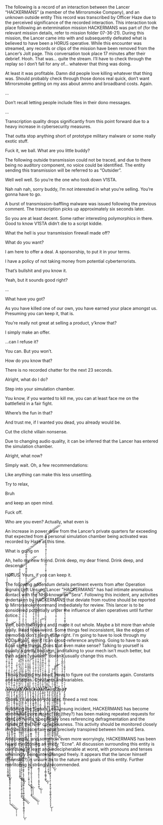 The following is a record of an interaction between the Lancer “HACKERMANS” (a member of the Mirrorsmoke Company), and an unknown outside entity
This record was transcribed by Officer Haze due to the perceived significance of the recorded interaction.  This interaction took place following an extermination mission HACKERMANS was part of (for the relevant mission details, refer to mission folder 07-36-21).  During this mission, the Lancer came into with and subsequently defeated what is believed to have been a H0RUS operative.  While this encounter was streamed, any records or clips of the mission have been removed from the Lancer’s Jolt page.  This conversation took place 17 minutes after their debrief.
<HACKERMANS> Hooh.  That was… quite the stream.  I’ll have to check through the replay so I don’t fall for any of… whatever that thing was doing.

<HACKERMANS> At least it was profitable.  Damn did people love killing whatever that thing was.  Should probably check through those donos real quick, don’t want Mirrorsmoke getting on my ass about ammo and broadband costs.  Again.

<HACKERMANS> …

<HACKERMANS> Don’t recall letting people include files in their dono messages.

<HACKERMANS> …

Transcription quality drops significantly from this point forward due to a heavy increase in cybersecurity measures.

<HACKERMANS> That outta stop anything short of prototype military malware or some really exotic stuff.

<HACKERMANS> Fuck it, we ball.  What are you little buddy?

The following outside transmission could not be traced, and due to there being no auditory component, no voice could be identified.  The entity sending this transmission will be referred to as “Outsider”.

<Outsider> Well well well.  So you’re the one who took down V1STA.

<HACKERMANS> Nah nah nah, sorry buddy,  I’m not interested in what you’re selling.  You’re gonna have to go.

A burst of transmission-baffling malware was issued following the previous comment.  The transcription picks up approximately six seconds later.

<Outsider> So you are at least decent.  Some rather interesting polymorphics in there.  Good to know V1STA didn’t die to a script kiddie.

<HACKERMANS> What the hell is your transmission firewall made off?

<HACKERMANS> What do you want?

<Outsider> I am here to offer a deal.  A sponsorship, to put it in your terms.

<HACKERMANS> I have a policy of not taking money from potential cyberterrorists.

<Outsider> That’s bullshit and you know it.

<HACKERMANS> Yeah, but it sounds good right?

<HACKERMANS> ...

<HACKERMANS> What have you got?

<Outsider> As you have killed one of our own, you have earned your place amongst us.  Presuming you can keep it, that is.

<HACKERMANS> You’re really not great at selling a product, y’know that?

<Outsider> I simply make an offer.

<HACKERMANS> …can I refuse it?

<Outsider> You can.  But you won’t.

<HACKERMANS> How do you know that?

There is no recorded chatter for the next 23 seconds.

<HACKERMANS> Alright, what do I do?

<Outsider> Step into your simulation chamber.

<HACKERMANS> You know, if you wanted to kill me, you can at least face me on the battlefield in a fair fight.

<Outsider> Where’s the fun in that?

<Outsider> And trust me, if I wanted you dead, you already would be.

<HACKERMANS> Cut the cliché villain nonsense.

Due to changing audio quality, it can be inferred that the Lancer has entered the simulation chamber.

<HACKERMANS> Alright, what now?

<Outsider> Simply wait.  Oh, a few recommendations:

<HACKERMANS> Like anything can make this less unsettling.

<Outsider> Try to relax,

<HACKERMANS> Bruh

<Outsider> and keep an open mind.

<HACKERMANS> Fuck off.

<HACKERMANS> Who are you even?  Actually, what even is

An increase in power draw from the Lancer’s private quarters far exceeding that expected from a personal simulation chamber being activated was recorded by Haze at this time.

<HACKERMANS> What is going on

<???> Ah, hello my new friend. Drink deep, my dear friend.  Drink deep, and descend.

H0RUS: Yours, if you can keep it.
 

The following addendum details pertinent events from after Operation Signals Left Unsung
Lancer "HACKERMANS" has had intimate anomalous contact with the NHP known as "Sera".  Following this incident, any activities undertaken by HACKERMANS that deviate from routine should be reported to Mirrorsmoke command immediately for review.  This lancer is to be considered potentially under the influence of alien operatives until further notice.

Well, both the Hydra and I made it out whole.  Maybe a bit more than whole really.  Head feels weird.  Some things feel inconsistent, like the edges of memories don't mesh quite right.  I'm going to have to look through my VODs again, see if I can cross-reference anything.  Going to have to ask Ecne some things.  Does that even make sense?  Talking to yourself is usually a pretty bad sign, and talking to your mech isn't much better, but then again "yourself" doesn't usually change this much.

...

This is hurting my head.  Have to figure out the constants again.  Constants and variables.  Constants and variables.

<???> q̴̢̢̧̢̧̡̧͙̭̫̯̺̣̟̪̱͙̪̱̬̭͉̱̟̳͍̰͇̻͚̮̲̦̳̼̱͓͉̱̘͇̘̟̣͓͖̞̝̭͔̟̺̖̦͔̙̹͔̮̹̭̦͎̼̠̹̦̟͖͔̯̪͇̟̥̣̼̱̖͖̝̞͍̤̙̗͍̮̼̪̝̣͇̻̒̑̈́̆̅́͑̍̈͛͂̽̈̄̌̔̐̽͛̇̑̾̎̓͛͌̈́̈̓̉̿̔̐̈̆̑͛̿̈̐͐͗́̆̔̾̐̒̍͌̈͂͑́͒̑̔͑̍̔͌̂́̉̏̒̒̈́͂̅̾̂͒̋͐̈́̓̿̽̾̈͂̎͂͆̔͌͊͑͛͐̈̀̿͛͒̈̍̇͘͘̚̕̚̕̚͜͜͠͝͝͝ͅͅͅͅͅͅģ̶̨̨̢̢̧̡̧̖̰̬̹̗̗̦̬͙̦̤̣͎͚̬͎͍̞̜͓̫̲̖̪͖͇͙̬̮̗̳͕͕̻͎̖̘̖͖̯̞̯̤̱͎̝̣͉̘̜͓̳͚̪̘͖͓̙̫̮͇̦̜͚͇̙̥̗̭̜̪͕̳̭̪̮̗̮̫̮̹͖̙̺̲̣͕͎̟̳̝̦̥̤̹͍͉̼͓̳̦̤̯͉̣̱̭̙͓̭͈͕̝̘͔̘̑͗́̄̿̽̎̀̂̊͛̂͆̌̎̀̎̾̇́̔̐̂͊͋̈͗̏̎͊̓̍͂͆̃͗̈̈́͊̈́͐̀͋̈̈́̏̉̎͆̈̇̒́̎͛̃̈́͘̚̕͘̕͘͜͜͜͜͜͜͝͠͝͝ͅͅͅͅͅͅͅn̶̨̢̨̧̧̡̛̫̼̩̤̗̣̜̠͕̠̣̫̥̲̯͈̜͎̝͙͓͓̯̙͚̱̠̤̰̙͖͍̙̹̰̺̼̣͔̺̳̤͇͕̙̦̬̗͍̘̪̣͙̪͇̪̬̖̱̱̮̮͔͖̦̝̮̩̮̭̜̏̇̍̅͛̃͂̉͌̄̓͆͑̓̍̈̑̑̈́̎̅̾̂̿̌̎̿̄̈́̏́͆͐̎̅͆͋̊͆͂̀͘͜͠͝͝͝͠͝ͅͅͅͅģ̸̧̧̡̙̩̗͓̳̗͙̳̰͈̦̙̤͇̰̖̰̭̼͖̭̠͎͔͖̱͉͚̟̘̰̻̲͖̹̤̪̞̫̰̭̜̪̻̼͉͍̠̦̟̼̖͍̩̱̱̖͍̰̐͆͊͑͋̿̌̊̀̊͊̅̑̀͆͜͝ͅͅͅͅͅá̸̧̡͉͔͍͇͇̮̩̳̟̩̙͇̬̝̤͇̻͙̣̝͇̘̳̹̩̥͈͎̯̮̥͉̖͙͕̃̽͛̂̅̓̊́̈́͌̃̔̌̎͐̓̓͛̀̏̃̇̉̕͜ͅȩ̸̧̧̢̨̡̢̢̨̧̡̛̛̛̝͖̫̞̙̤̜̖̺͙̻̹̣͇̰͖͚͚̙̝̜̜̪̟͕͙̬͖͓͕̰͙̲̗̖̗͙̹͎̼͇̫̼̗͚̦̼̩̥̤̗̜̲͔͎͓̪̬͍̦̱͖̲̝̳̠͚͚̼̱̗̻̜̦̫͔̭̯̞̱̞̱̰̳̤̃̾̑͊̊̆̅͗͛͌͛̑̓͆͛͂̾́͗́̽̽͆̀́̿̎̈́̾̉̑̔̀͐̀̂̿̔̽͋̓͗̋̿́̎̓̎͆̀̓̃̔̾̀̒̿͗̃̈̐̎͒̓̃̈́̽̀̍̋̌́̀̇̉̍̓̋̓͐̔̎͗̀̏̽̐̆̍̄̌͆̐̍̆̓̒͗̃̓̒̒̎͋̍̆͐͛̚̚̚̚͘̚̚͘͜͜͜͜͝͠͠͝͠͠͠͠͝͝͝͝ͅͅǐ̸̢̡̢̡̨̢̧̢̨̡̧̨̨̡̫͕̜͙̹̟̬̭̲͎̪͎̤̺͍̝̜͎̙̺͕͎̥͙̟̯͖͓̱̲͚͕͈͕̦͓͍̫̼̦̮̠͉͉͓̟̦̺̳̘̣̝̯̖̣̟͙̥͍͉̟̺̰̤̰̠̗͇͕͓͉͍̜̰̖͉̜͎͉̪̬̟̙̹͖̹̪͈̭̟̬̹͇͕̹̙̻̩̲̱̲͗͗̀̋̔̐̌̀̽̎̈́͒̾̌̀͋͌̓̀̓̀̍̎̿̏͂̈́͐͐̑̽́̉͌͊̍̚͘̚͜͜͜͜͜͜͝͝ͅư̴̧̢̨̡̧̨̡̡̨̢̛̛̭͈͍̭͔̱̣͖̻̺͉̙͇̦̺̹̘͉̯̲̦̜̮̣̲͔͎̬̱̬̱͖̪͉̪̪̼̖̱̖̘̱͖̖͙̳͈͔̜̤͎̼̥̹̮͇̱͈͔͓̟̮̟̫͇̲̮̪͍̟͎̩̱̼͎̰̖̮͚̭̥͎͕̯̘̟͔̺͇͇̟̝̫̮͚̭̩̭̼̬͎͓̘̱̳̩̺̮̞̭͎̟̳͔̬̬͓̥̠̭̳͈̭͖̱͔͎̠͕̣̣̔̆̔̀͑̀̎́̋̄́̀̑́̀̔͌̏̑́̽̉̍̽̃̓́͌̎̉́̏́́͑̂̍̔̽̓̐͆̀̄͋̉̒̅̆̃̅̌̅͑̌͌͂̉̈̒̀͛͗͂̀̌͒̇͒̋̈́̀̀̄͊̉͋͊̆̐̎͆̔̈́̆̋͋͒̈́͊͆̏̏̽͋͘͘̚̕̕̕̕̕̕̚͘̕̕͘͜͠͝͝͠͝͝͝͝͠ͅͅv̶̡̨̨̢̨̧̛̛̛̛̛̞̗͉͖̞̞̻̜̦͈̪̬͖̝̠͚̲͈̘͇̯̻̦̩͖͖̭͙̭̺̦͚͔͖̭̪̟̙̹̣̘̙̱̲͚̞͖̥͎̱͇͎͇̪͚̲̪̠̫́̈͆͒̓̎͌̿̊̿͊̍̄̎̋̃̒̇̿̾̏̈́́̃̊̈́̆̋̅͛̉̅͐̽̑̿̃̄͒͒̓̑̀͐͌̈́̉͐͐̍̔̈́̈́͐̎̔̆̉̔̽̈́͂̈́̋̽̐̈́̉̆̒̽̀̀̓̓̓͑̏̈͂̃͑̃͋̊̌̽̌̀̆͗̅͗̊͗͂̀̒̂̑̀̆͊̅̿̅́̉́̀̓͆̉̅̄̈́͊̍͆́͌͑͘̚̚̚͘͘͘̚̚̕̚̕͜͜͠͠͝͠͝͝͝͝͝͠͝͝ͅǹ̷̢̨̢̢̨̨̧̛̖͕͖̭͕͉͎͉̟̞̥͕͍͚̭̖̦̩̳̙̠̹̖͎͕̣̠̩̺͕̪̰̗̬̦͇̫̖̼̟͚͍̘͔̗̼̤̲͚͚͉͖̥̻̩̭͎̣̳̩̘̙̹̮̺̙͕͔̗̤͙̜̘̠͚̰̤̱͈̦̜̱͍̙̙̜̦̬͚̞̹̘̯̣̮̿̃̄͆̉̈́̂͑͊͂̔̌̂́̇̎͋̅̋̄͂̅̀̒̿̊̀͛͂̓̈́͗̍̐̽̇̆̍̈́̄̍̅̀̀̿̽͗̑̓̎̎̎̈̆̽̅͐͘̚̚͜͜͜͜͝͝͠͝ͅͅͅͅͅͅͅḩ̸̡̢̧̢̢̡̨̨̨̨̧̢̧̨̡̧̱̜̥̳̞̖͈̝̩̯̲͙̯̙͖̦͇̭̙̰̙̯͕̬̯͍̤̤̣̲̳̰̰͉̗̭͎̼͙̰̥̯̖͚͈̲̹͉͔̹̗̩̖̫̣̤̹̯͖̗̫̪̲̤͍̬̲̩͇̳̖̗̝͎̯̪͎̥̗̭͙͉̩̬̟̘̣̼̜̟͚͈̺̣͍͎̜̞͈͇̂̐̅̈́̏̈̈́̈́̍͊̀̂́̊̏̈́̄͆͂̐̊̒̓̉͘̕͜͜͜͜͜͜͝͝ͅͅͅa̵̧̛̛̛̝̲̰͔̼̻̘̯̩̼͍̙̭̳͖̬̝͚̼̗̜̳̝͈̦̝͕͓̗̮͓̝͛̈́̈̀̐̍͐̔̈́͆͗̆̿͑͂́͐͋̊͑̃̏̃̇̋͗̀̀͊̄̌̀̓̅̃̊̃̿͊̏̈́̅̿̏͋̈̈́̓͐̋̔̓͆͋͆͋̓̾̈́͊̉̐̀́̾̏͗̍́̅̆̑̊̓͌͐̆̔̏̓̇͑̍̌̃̈̊̄̈́͘̕̕͘͘̕̕̚̕͜͜͝͝͠͝͝n̷̢̨̧̢̡̧̨̨̳̬̟͚̰͉̮̣̰̦̣̠̠̻̘͖̬̖̬̘͕͇̞͉̘͖̹͕̫̮̩͕͓̙̮͓̺̱̖̦̣̙̗̖̬̲̥̬̻̖͇̭͖̹̦̫͎͈̲̼͙̟͇̥͗͒̈̅̀̅̓̅̋̄̀̓̊̏͐̔̏̋̀͌̉̊̂̊͒̃̊̊̈́̅̍̈́͌̈́̎̄͆͛̄͆͐̏̉́̉̔̀̅̈́̈̈́̄̅̅̔̆̄̓͛̀̌̅̂͐͋̔̐͋̄͆͊͐͌̈́̓͌͋̄͋̈́́̆̆̋̀̕͘̕̚͜͝͝͝͝͝v̶̡̨̧̡̨̢̢̢̧̛̛̛̱̟͓͔͓̮͕̤͙̻̞͈͔̘̞̤̰̗̮̻̣̗̬̲̘͙̮̱͔̺̣̗̞͕̦͎̲͕̭̭͙͔͔̩̳̳͉̫͈̱̝͙̦͎̻̠̰͖̻̟̼͇̘̰̪̟͙̥̤͉̼̙̩̥̘͕̻̫̘̯̗̩̙͍̞͙̜̜͎̬͚̣̙̬̘̱̲̩͗̍̽̌͂́̄̃͑̅̎̓̓̈́̈́̄͂̈́́̑́̈̉͛͌̾͒̈́͊̍̌̇̀͑̆̏͒̆͌̑̈̆̀̈́͒̍͆̂̑̈́̈́̿̍̇̂̆̎́̏̊̄̈͐̈́͑̐̋̓̌̋̅͆̅̃̄͑̆̃̍͑̽͘͘̕̕͘͘̚͘̚͘͘͜͜͝͝͠͠͝͝͝ͅͅͅͅa̷̡̨̛̛͚͙͎͈͓̘̙͉͎̩̣̫̗̺̦̭͈̪̪͕̠̲͇͑̑͂͗̅̓͐̎̃̎̀̈́͂̈́̇̎̍͌̿́͆͆̿̈́̋̒̾̀̀̍͊̉̓̏̓́͒̀̀͛͊͆̽̏̐̑̏͑̿̾͒̽́̇̉͑́͗̐̂̃̕͘͘̚͜͜͠͝d̷͉̪̻͙͎̥̻͖̙̃̉̎̋͑̐̐͑̅̾͊́̽̈́͛̾̈́͒̽͂̀͆̽͂̂̆͛̉̽̾̐͂̾̔͊͌̈́̕͘̚̚͝f̷̧̡̢̧̢̨̧̢̢̛̯͎͈̞̘̪͖͈̘̩̜̼͕̘̖͈̙͈̻͙̞̪̫͖͎͎͈̰͇̭̣̥̳̮͖̝͍̱̪̙̪̫̻͖̦̲͙̲͙͉̖̼͉͍̝͓̮̝͎͇̬̬̤̬͓̯̤̹̦̭̥̥̰̮͓̩̘͎̟̲̻̟̰̼̳͓̜͚͚̾̒͛̂̏͛̈̿́̈́̽͊̐͌̾̀̇̒̈́̎͂͑̔͐̄̆̈́͆̌͋͂͛̈́̏̈́́̈́̈́̾̐͌̂̈́̒̒̐͒̏̃̋̀̈́͐́̍̏̄̐̅͋̇̓̽́̒̂̍̊̒̑̀̀̉̓̉͒͗̀͒̌̋̓́̈̃̊̓̂̀̇͋͋͆͐̐̊͂̆͗͒͊̇̾̍̉͆̊͆̀̀̈́͒̈͛̓̆̍̾͌͗̈̎̈̂̋̋̎̈́͐̑͋͋̚̚̚̕̕̕̕͘̕͘͘̚͜͜͠͝͠͠͝͝͠͝͝͠ͅͅq̶̡̧̧̡̧̧̢̦̖̩̲̰͙̠̰̲̱͓̟͔͚̥͙͓̯̖͇̻̼̲͇͙̬͇͔̘̤̺̥͔͙̙̬̥͎̺̙̥͎͕̙̣̬̪̻̰̫̠̜̻̦͕̜̼̝͓̤͉̘̘̰̹̺̣̜̲̦͚̗͍̻̘͕͔̫̤̰̯͓̿̉͂̃̽̔̂̕͜͝ͅh̷̡̡̢̧̡̨̧̡̨̧̨̨̧̢̧̨̨̢̧̞̻̩̣̘̞̫̯̭̭̻̝̞͇͔̣͖̻̤̗̫̩͚̳͔̰̤̞͈̣͙̘̲̤͎̬̯̲̝̭̤̜̯͕̤̲̳̦͖̬̮̺̻̯̙͖̱̝̘̥̝̦̳̼̲̭̪̞͙͎̩͚̙̘͙̬̠̬̜̦̭̣̦͔͚̦̱̠͚̥̩̝͖̞͉͇̬̞̟̲̞͙̫̜̝̩̬͔̟̆̂̌̀̈́͌͒̃̀͆̍̽͑̿́̎́͐̀́͆̍̾̎͆͋̀̈́̋͂͌̌̿͂̍̈̉̾͋̊̈́̓͆̅̽̚̕͘̕̚͜͝͝͝ͅͅͅͅn̴̡̨̡̢̢̧̨̢̛̞͍̹̞̖̠̰̫͚͕̠͉̠̣͍͇͎͕̖̺̩̪̘̲̜͙̥̯͙͓̳̣̲̹̺̝̳͚̪͚̥̹̤̺̣͔̪̘̖̼̘̰̠͉̹͇̘̜͚̞̻̲̩̮̩͙͍̱̬̱͙̫̖̫̙͎͗̈́́̈́́̋͐͆̇̀͒̈́̽̈͛̈́͜͜͝ͅͅf̸̢̨̢̡̡̛̙̗̺͈̠̠̳̖̬̰͚̞̥͎͍̱̠͚̩̟̥̟̪͎̠̣̳̮͓̬̰͎̪͎̖͚̝͇̘͖͈͛̀̏̂̀̒̆̓̋̿͛̇̎̃̊͗̓̄́̄̕͝͝͝ͅͅͅͅl̷̡̡̡̨̧̧̛̼͈͓̰̯̰̱̩̝̜͚͎͎̦̻̩̙̖͉̫̪͔͕̬̪̠͖̱̰̦̭̥̖͙͔̝͈͕̼͕̥̪͍̤͈͓͎̼̣̜͖̟͔͖͑́̊̉̌̎͒̍̈́͗͊̌̄̍̑̈́̈́̐̎͒̀̓̀͑̒́̍̏̀̃͋̄͐̋̓́̃͂̌̍͗̌̂̾̂̒̽͑͌̉̋̈̌̋͂͌͂̏͋͋̀̌̔̍̃̽̈́̐̒̏̅͒̒̍̈́̆̀͋́͘̕̚͘͜͝͝͝͝͝͠͠ͅą̴̧̡̢̛̛̛̪̫͍͔̱͕͙̲͎̺̜͔̻̗̜͖̙̣̘̥̮̟̺̼͓͕̘͙̖̝͓̮͍̠͕̝̪̦̜̗̞̘͍̙̒̀͛̇̓̑̈̓̎̅͊̐͌͂͑́̇͐̈́̑̓̋̒̒̏̂̉̆̐͌͒̆̂̍̀͋̅̅̏̈́̐̅͌͂̉̓͌͘̚̚͜͜͠ͅh̸̹̖̬̫̠̩̯̹̲̝̪̪̭̹̬͈̼̟͎͔͈̳͍̠̗͓̹̲͈̱̍̃ͅș̶̛̛͗̾͒̓̆̋̔̒̃͋̉̑͛͗̐̾̐̈́̏͒͆̌͆̊̾̄̿̾͘n̸̡̢̛̛̛̛̛͈͍͖̟̠̳͈͉͉͕̪͔̋́̓̈́̈́͛͂̽̑̇͌̊̉̀͒̔̄̑͌̊̊͗̆̎̀̓͗̐̑̍̓̇̍̅͋̔́̌̽͌͂̑͂̿̾̽̆̈́͑̊̆͂̑̽͗̂̈͆̀̉͂͌̈̆̆́̈́̈̄͐̿̄̋̊̏́̀̀̾̏͗͋̈́͗͘͘̕͘͘̕͝͝͝͝͠͝͝͝

Shush.  I'll work on you later.  I need a rest now.

Following the Signals Left Unsung incident, HACKERMANS has become somewhat more erratic.  He (they?) has been making repeated requests for texts on NHPs, specifically ones referencing defragmentation and the nature of the NHP consciousness.  This activity should be monitored closely in order to ascertain what precisely transpired between him and Sera.

Additionally, and somehow even more worryingly, HACKERMANS has been heard mentioning an entity "Ecne".  All discussion surrounding this entity is confusing at least and indecipherable at worst, with pronouns and tenses seemingly being interchanged freely.  It appears that the lancer himself (themself?) is unsure as to the nature and goals of this entity.  Further monitoring is strongly recommended.


